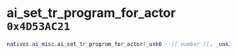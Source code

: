 # ai_set_tr_program_for_actor `0x4D53AC21`

```lua
natives.ai_misc.ai_set_tr_program_for_actor(_unk0 --[[ number ]], _unk1 --[[ number ]])
```